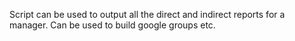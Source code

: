 Script can be used to output all the direct and indirect reports for a manager.
Can be used to build google groups etc.
